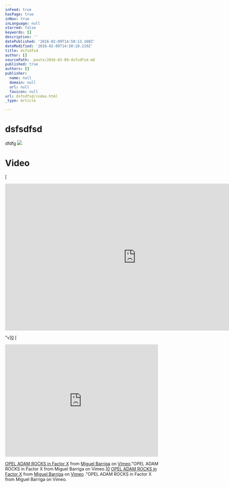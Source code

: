 ```yaml
---
inFeed: true
hasPage: true
inNav: true
inLanguage: null
starred: false
keywords: []
description: ''
datePublished: '2016-02-09T14:50:13.160Z'
dateModified: '2016-02-09T14:50:10.219Z'
title: dsfsdfsd
author: []
sourcePath: _posts/2016-02-09-dsfsdfsd.md
published: true
authors: []
publisher:
  name: null
  domain: null
  url: null
  favicon: null
url: dsfsdfsd/index.html
_type: Article

---
```

# dsfsdfsd

dfdfg
![](https://the-grid-user-content.s3-us-west-2.amazonaws.com/a28cf48c-ac1e-4529-9807-be40436f31c3.png)

# Video
[

<iframe width="853" height="480" src="https://www.youtube.com/embed/Hzz4b_Flx5s" frameborder="0" allowfullscreen="allowfullscreen" style=""></iframe>

"v][0]
[

<iframe src="https://player.vimeo.com/video/115422768" width="500" height="367" frameborder="0" webkitallowfullscreen="webkitallowfullscreen" mozallowfullscreen="mozallowfullscreen" allowfullscreen="allowfullscreen" style=""></iframe>

[OPEL ADAM ROCKS in Factor X][1] from [Miguel Barriga][2] on [Vimeo][3]."OPEL ADAM ROCKS in Factor X from Miguel Barriga on Vimeo.][0]
[OPEL ADAM ROCKS in Factor X][1]
from 
[Miguel Barriga][2]
on 
[Vimeo][3]
."OPEL ADAM ROCKS in Factor X from Miguel Barriga on Vimeo.

[0]: href
[1]: https://vimeo.com/115422768
[2]: https://vimeo.com/mildrok
[3]: https://vimeo.com/